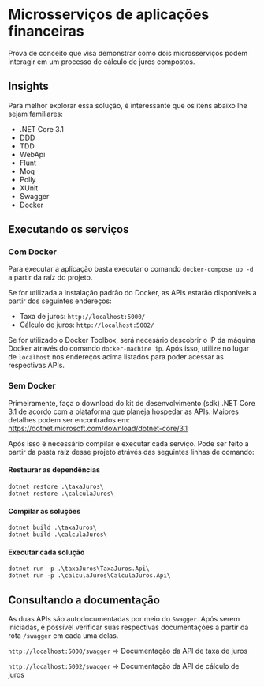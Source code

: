 # Microsserviços de aplicações financeiras

Prova de conceito que visa demonstrar como dois microsserviços podem interagir em um processo de cálculo de juros compostos.

## Insights

Para melhor explorar essa solução, é interessante que os itens abaixo lhe sejam familiares:

- .NET Core 3.1
- DDD
- TDD
- WebApi
- Flunt
- Moq
- Polly
- XUnit
- Swagger
- Docker

## Executando os serviços

### Com Docker

Para executar a aplicação basta executar o comando `docker-compose up -d` a partir da raíz do projeto.

Se for utilizada a instalação padrão do Docker, as APIs estarão disponíveis a partir dos seguintes endereços:
- Taxa de juros: `http://localhost:5000/`
- Cálculo de juros: `http://localhost:5002/`

Se for utilizado o Docker Toolbox, será necesário descobrir o IP da máquina Docker através do comando `docker-machine ip`. Após isso, utilize no lugar de `localhost` nos endereços acima listados para poder acessar as respectivas APIs.

### Sem Docker

Primeiramente, faça o download do kit de desenvolvimento (sdk) .NET Core 3.1 de acordo com a plataforma que planeja hospedar as APIs. Maiores detalhes podem ser encontrados em: https://dotnet.microsoft.com/download/dotnet-core/3.1

Após isso é necessário compilar e executar cada serviço. Pode ser feito a partir da pasta raíz desse projeto atrávés das seguintes linhas de comando:

#### Restaurar as dependências
```
dotnet restore .\taxaJuros\
dotnet restore .\calculaJuros\
```

#### Compilar as soluções
```
dotnet build .\taxaJuros\
dotnet build .\calculaJuros\
```

#### Executar cada solução
```
dotnet run -p .\taxaJuros\TaxaJuros.Api\
dotnet run -p .\calculaJuros\CalculaJuros.Api\
```

## Consultando a documentação

As duas APIs são autodocumentadas por meio do `Swagger`. Após serem iniciadas, é possível verificar suas respectivas documentações a partir da rota `/swagger` em cada uma delas.

`http://localhost:5000/swagger` => Documentação da API de taxa de juros

`http://localhost:5002/swagger` => Documentação da API de cálculo de juros
